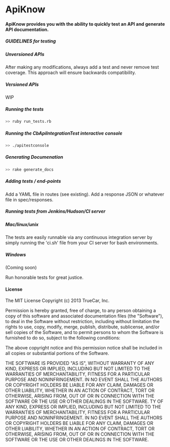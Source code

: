 # ApiKnow
#### ApiKnow provides you with the ability to quickly test an API and generate API documentation.

##### GUIDELINES for testing

##### Unversioned APIs
After making any modifications, always add a test and never remove test coverage.
This approach will ensure backwards compatibility.

##### Versioned APIs
WIP

##### Running the tests
```bash
>> ruby run_tests.rb
```
##### Running the CbApiIntegrationTest interactive console
```bash
>> ./apitestconsole
```

##### Generating Documenation
```bash
>> rake generate_docs
```

##### Adding tests / end-points
Add a YAML file in routes (see existing). Add a response JSON or whatever file in spec/responses.

##### Running tests from Jenkins/Hudson/CI server
##### Mac/linux/unix
  The tests are easily runnable via any continuous integration server by simply running the 'ci.sh'
  file from your CI server for bash environments.

##### Windows
  (Coming soon)

Run honorable tests for great justice.

#### License

The MIT License Copyright (c) 2013 TrueCar, Inc.

Permission is hereby granted, free of charge, to any person obtaining a copy of this software and associated documentation files (the "Software"), to deal in the Software without restriction, including without limitation the rights to use, copy, modify, merge, publish, distribute, sublicense, and/or sell copies of the Software, and to permit persons to whom the Software is furnished to do so, subject to the following conditions:

The above copyright notice and this permission notice shall be included in all copies or substantial portions of the Software.

THE SOFTWARE IS PROVIDED "AS IS", WITHOUT WARRANTY OF ANY KIND, EXPRESS OR IMPLIED, INCLUDING BUT NOT LIMITED TO THE WARRANTIES OF MERCHANTABILITY, FITNESS FOR A PARTICULAR PURPOSE AND NONINFRINGEMENT. IN NO EVENT SHALL THE AUTHORS OR COPYRIGHT HOLDERS BE LIABLE FOR ANY CLAIM, DAMAGES OR OTHER LIABILITY, WHETHER IN AN ACTION OF CONTRACT, TORT OR OTHERWISE, ARISING FROM, OUT OF OR IN CONNECTION WITH THE SOFTWARE OR THE USE OR OTHER DEALINGS IN THE SOFTWARE.
TY OF ANY KIND, EXPRESS OR IMPLIED, INCLUDING BUT NOT LIMITED TO THE WARRANTIES OF MERCHANTABILITY, FITNESS FOR A PARTICULAR PURPOSE AND NONINFRINGEMENT. IN NO EVENT SHALL THE AUTHORS OR COPYRIGHT HOLDERS BE LIABLE FOR ANY CLAIM, DAMAGES OR OTHER LIABILITY, WHETHER IN AN ACTION OF CONTRACT, TORT OR OTHERWISE, ARISING FROM, OUT OF OR IN CONNECTION WITH THE SOFTWARE OR THE USE OR OTHER DEALINGS IN THE SOFTWARE.
